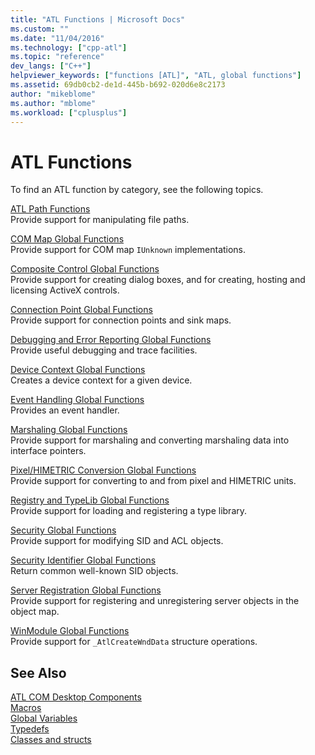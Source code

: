 ```yaml
---
title: "ATL Functions | Microsoft Docs"
ms.custom: ""
ms.date: "11/04/2016"
ms.technology: ["cpp-atl"]
ms.topic: "reference"
dev_langs: ["C++"]
helpviewer_keywords: ["functions [ATL]", "ATL, global functions"]
ms.assetid: 69db0cb2-de1d-445b-b692-020d6e8c2173
author: "mikeblome"
ms.author: "mblome"
ms.workload: ["cplusplus"]
---
```

# ATL Functions

To find an ATL function by category, see the following topics.  
  
[ATL Path Functions](../../atl/reference/com-map-global-functions.md)  
Provide support for manipulating file paths.
 
[COM Map Global Functions](../../atl/reference/com-map-global-functions.md)  
Provide support for COM map `IUnknown` implementations.  
  
[Composite Control Global Functions](../../atl/reference/composite-control-global-functions.md)  
Provide support for creating dialog boxes, and for creating, hosting and licensing ActiveX controls.  
  
[Connection Point Global Functions](../../atl/reference/connection-point-global-functions.md)  
Provide support for connection points and sink maps.  
  
[Debugging and Error Reporting Global Functions](../../atl/reference/debugging-and-error-reporting-global-functions.md)  
Provide useful debugging and trace facilities.  
  
[Device Context Global Functions](../../atl/reference/device-context-global-functions.md)  
Creates a device context for a given device.  
  
[Event Handling Global Functions](../../atl/reference/event-handling-global-functions.md)  
Provides an event handler.  
  
[Marshaling Global Functions](../../atl/reference/marshaling-global-functions.md)  
Provide support for marshaling and converting marshaling data into interface pointers.  
  
[Pixel/HIMETRIC Conversion Global Functions](../../atl/reference/pixel-himetric-conversion-global-functions.md)  
Provide support for converting to and from pixel and HIMETRIC units.  
  
[Registry and TypeLib Global Functions](../../atl/reference/registry-and-typelib-global-functions.md)  
Provide support for loading and registering a type library.  
  
[Security Global Functions](../../atl/reference/security-global-functions.md)  
Provide support for modifying SID and ACL objects.  
  
[Security Identifier Global Functions](../../atl/reference/security-identifier-global-functions.md)  
Return common well-known SID objects.  
  
[Server Registration Global Functions](../../atl/reference/server-registration-global-functions.md)  
Provide support for registering and unregistering server objects in the object map.  
  
[WinModule Global Functions](../../atl/reference/winmodule-global-functions.md)  
Provide support for `_AtlCreateWndData` structure operations.  
  
## See Also  

[ATL COM Desktop Components](../../atl/atl-com-desktop-components.md)   
[Macros](../../atl/reference/atl-macros.md)   
[Global Variables](../../atl/reference/atl-global-variables.md)   
[Typedefs](../../atl/reference/atl-typedefs.md)   
[Classes and structs](../../atl/reference/atl-classes.md)
